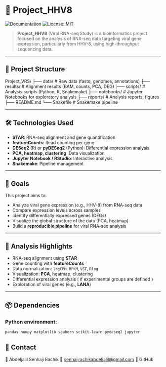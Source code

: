 # 🧬 Project_HHV8
[![Documentation](https://img.shields.io/badge/Documentation-github-brightgreen.svg?style=for-the-badge)](https://github.com/abdeljalil-senhaji/Project_HHV8)
[![License: MIT](https://img.shields.io/badge/License-MIT-yellow.svg)](https://opensource.org/licenses/MIT)

> **Project_HHV8** (Viral RNA-seq Study) is a bioinformatics project focused on the analysis of RNA-seq data targeting viral gene expression, particularly from HHV-8, using high-throughput sequencing data.

---

## 📁 Project Structure
Project_VRS/
├── data/ # Raw data (fastq, genomes, annotations)
├── results/ # Alignment results (BAM, counts, PCA, DEG)
├── scripts/ # Analysis scripts (Python, R, Snakemake)
├── notebooks/ # Jupyter Notebooks for exploratory analysis
├── reports/ # Analysis reports, figures
├── README.md 
└── Snakefile # Snakemake pipeline

---

## 🛠 Technologies Used

- **STAR**: RNA-seq alignment and gene quantification
- **featureCounts**: Read counting per gene
- **DESeq2** (R) or **pyDESeq2** (Python): Differential expression analysis
- **PCA, heatmap, clustering**: Data visualization
- **Jupyter Notebook / RStudio**: Interactive analysis
- **Snakemake**: Pipeline management

---

## 📌 Goals

This project aims to:
- Analyze viral gene expression (e.g., HHV-8) from RNA-seq data
- Compare expression levels across samples
- Identify differentially expressed genes (DEGs)
- Visualize the global structure of the data (PCA, heatmap)
- Build a **reproducible pipeline** for viral RNA-seq analysis

---

## 🧪 Analysis Highlights

- RNA-seq alignment using **STAR**
- Gene counting with **featureCounts**
- Data normalization: `logCPM`, `RPKM`, `VST`, `Rlog`
- Visualization: **PCA**, heatmap, clustering
- Differential expression analysis ( if experimental groups are defined )
- Exploration of viral genes (e.g., **LANA**)

---

## 📦 Dependencies

### Python environment:
```bash
pandas numpy matplotlib seaborn scikit-learn pydeseq2 jupyter
```
## 📨 Contact

👤 Abdeljalil Senhaji Rachik
📧 senhajirachikabdeljalil@gmail.com
🐙 GitHub
